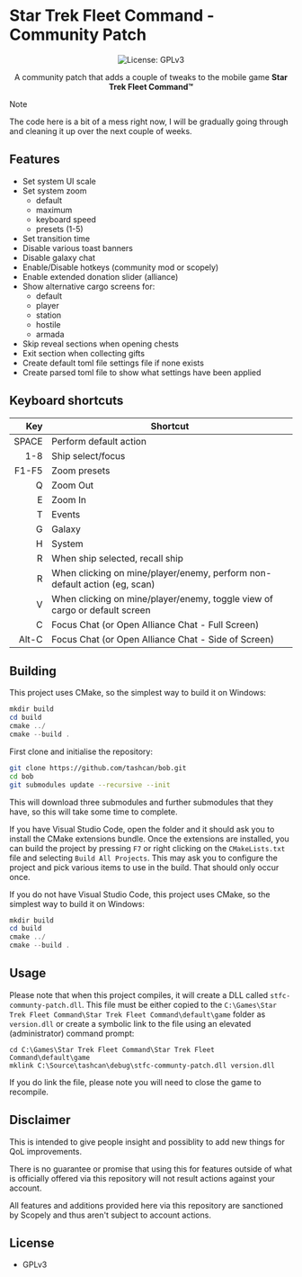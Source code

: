# Star Trek Fleet Command - Community Patch

<p align="center">
  <img src="https://img.shields.io/badge/License-GPLv3-blue.svg" alt="License: GPLv3">
</p>

<p align="center">
   A community patch that adds a couple of tweaks to the mobile game <b>Star Trek Fleet Command&#8482;</b>
</p>

> [!NOTE]
> The code here is a bit of a mess right now, I will be gradually going through and cleaning it up over the next couple of weeks.

## Features

- Set system UI scale
- Set system zoom
  - default
  - maximum
  - keyboard speed
  - presets (1-5)
- Set transition time
- Disable various toast banners
- Disable galaxy chat
- Enable/Disable hotkeys (community mod or scopely)
- Enable extended donation slider (alliance)
- Show alternative cargo screens for:
  - default
  - player
  - station
  - hostile
  - armada
- Skip reveal sections when opening chests
- Exit section when collecting gifts
- Create default toml file settings file if none exists
- Create parsed toml file to show what settings have been applied

## Keyboard shortcuts

Key | Shortcut
--: | ---
SPACE | Perform default action
1-8 | Ship select/focus
F1-F5 | Zoom presets
Q | Zoom Out
E | Zoom In
T | Events
G | Galaxy
H | System
R | When ship selected, recall ship
R | When clicking on mine/player/enemy, perform non-default action (eg, scan)
V | When clicking on mine/player/enemy, toggle view of cargo or default screen
C | Focus Chat (or Open Alliance Chat - Full Screen)
Alt-C | Focus Chat (or Open Alliance Chat - Side of Screen)

## Building

This project uses CMake, so the simplest way to build it on Windows:

```ps1
mkdir build
cd build
cmake ../
cmake --build .
```

First clone and initialise the repository:

```bash
git clone https://github.com/tashcan/bob.git
cd bob
git submodules update --recursive --init
```

This will download three submodules and further submodules that they have, so this will take some time to complete.

If you have Visual Studio Code, open the folder and it should ask you to install the CMake extensions bundle.  Once the extensions are installed, you can build the project by pressing `F7` or right clicking on the `CMakeLists.txt` file and selecting `Build All Projects`.  This may ask you to configure the project and pick various items to use in the build.  That should only occur once.

If you do not have Visual Studio Code, this project uses CMake, so the simplest way to build it on Windows:

```ps1
mkdir build
cd build
cmake ../
cmake --build .
```

## Usage

Please note that when this project compiles, it will create a DLL called `stfc-communty-patch.dll`.  This file must be either copied to the `C:\Games\Star Trek Fleet Command\Star Trek Fleet Command\default\game` folder as `version.dll` or create a symbolic link to the file using an elevated (administrator) command prompt:

```console
cd C:\Games\Star Trek Fleet Command\Star Trek Fleet Command\default\game
mklink C:\Source\tashcan\debug\stfc-communty-patch.dll version.dll
```

If you do link the file, please note you will need to close the game to recompile.

## Disclaimer

This is intended to give people insight and possiblity to add new things for QoL improvements.

There is no guarantee or promise that using this for features outside of what is officially offered via this repository will not result actions against your account.

All features and additions provided here via this repository are sanctioned by Scopely and thus aren't subject to account actions.

## License

- GPLv3

